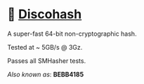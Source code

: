 # :city_sunrise: [Discohash](https://github.com/cris691/discohash)

A super-fast 64-bit non-cryptographic hash.

Tested at ~ 5GB/s @ 3Gz.

Passes all SMHasher tests. 

*Also known as*: **BEBB4185**

